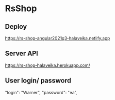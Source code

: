 # RsShop

## Deploy
https://rs-shop-angular2021q3-halaveika.netlify.app

## Server API
https://rs-shop-halaveika.herokuapp.com/

## User login/ password
"login": "Warner",
"password": "ea",

